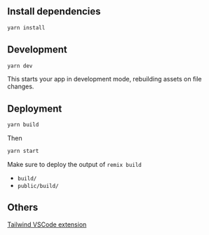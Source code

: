 
## Install dependencies
```sh
yarn install
```

## Development

```sh
yarn dev
```
This starts your app in development mode, rebuilding assets on file changes.


## Deployment


```sh
yarn build
```
Then
```sh
yarn start
```
Make sure to deploy the output of `remix build`
- `build/`
- `public/build/`


## Others

[Tailwind VSCode extension](https://marketplace.visualstudio.com/items?itemName=bradlc.vscode-tailwindcss)